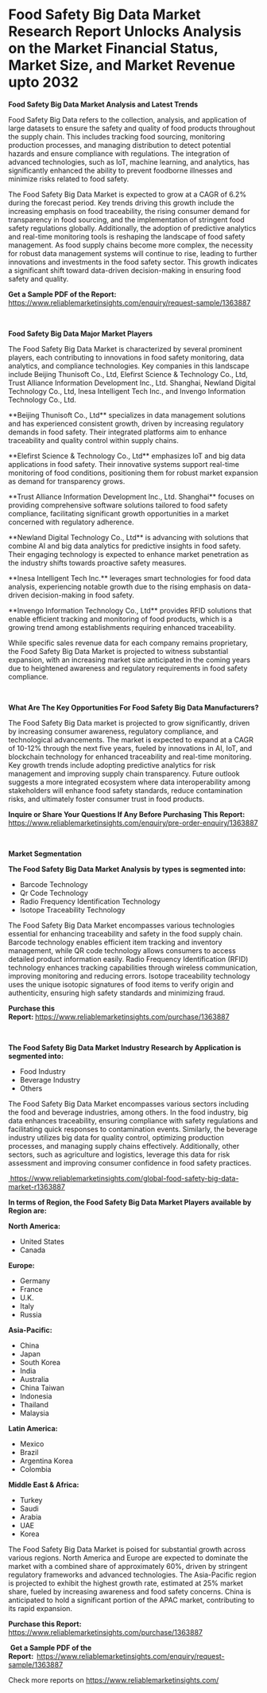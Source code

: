 <p><h1>Food Safety Big Data Market Research Report Unlocks Analysis on the Market Financial Status, Market Size, and Market Revenue upto 2032</h1></p><p><strong>Food Safety Big Data Market Analysis and Latest Trends</strong></p>
<p><p>Food Safety Big Data refers to the collection, analysis, and application of large datasets to ensure the safety and quality of food products throughout the supply chain. This includes tracking food sourcing, monitoring production processes, and managing distribution to detect potential hazards and ensure compliance with regulations. The integration of advanced technologies, such as IoT, machine learning, and analytics, has significantly enhanced the ability to prevent foodborne illnesses and minimize risks related to food safety.</p><p>The Food Safety Big Data Market is expected to grow at a CAGR of 6.2% during the forecast period. Key trends driving this growth include the increasing emphasis on food traceability, the rising consumer demand for transparency in food sourcing, and the implementation of stringent food safety regulations globally. Additionally, the adoption of predictive analytics and real-time monitoring tools is reshaping the landscape of food safety management. As food supply chains become more complex, the necessity for robust data management systems will continue to rise, leading to further innovations and investments in the food safety sector. This growth indicates a significant shift toward data-driven decision-making in ensuring food safety and quality.</p></p>
<p><strong>Get a Sample PDF of the Report:&nbsp;</strong> <a href="https://www.reliablemarketinsights.com/enquiry/request-sample/1363887?utm_campaign=2514&utm_medium=2&utm_source=Github&utm_content=ia&utm_term=11032025&utm_id=food-safety-big-data">https://www.reliablemarketinsights.com/enquiry/request-sample/1363887</a></p>
<p>&nbsp;</p>
<p><strong>Food Safety Big Data Major Market Players</strong></p>
<p><p>The Food Safety Big Data Market is characterized by several prominent players, each contributing to innovations in food safety monitoring, data analytics, and compliance technologies. Key companies in this landscape include Beijing Thunisoft Co., Ltd, Elefirst Science & Technology Co., Ltd, Trust Alliance Information Development Inc., Ltd. Shanghai, Newland Digital Technology Co., Ltd, Inesa Intelligent Tech Inc., and Invengo Information Technology Co., Ltd.</p><p>**Beijing Thunisoft Co., Ltd** specializes in data management solutions and has experienced consistent growth, driven by increasing regulatory demands in food safety. Their integrated platforms aim to enhance traceability and quality control within supply chains.</p><p>**Elefirst Science & Technology Co., Ltd** emphasizes IoT and big data applications in food safety. Their innovative systems support real-time monitoring of food conditions, positioning them for robust market expansion as demand for transparency grows.</p><p>**Trust Alliance Information Development Inc., Ltd. Shanghai** focuses on providing comprehensive software solutions tailored to food safety compliance, facilitating significant growth opportunities in a market concerned with regulatory adherence.</p><p>**Newland Digital Technology Co., Ltd** is advancing with solutions that combine AI and big data analytics for predictive insights in food safety. Their engaging technology is expected to enhance market penetration as the industry shifts towards proactive safety measures.</p><p>**Inesa Intelligent Tech Inc.** leverages smart technologies for food data analysis, experiencing notable growth due to the rising emphasis on data-driven decision-making in food safety.</p><p>**Invengo Information Technology Co., Ltd** provides RFID solutions that enable efficient tracking and monitoring of food products, which is a growing trend among establishments requiring enhanced traceability.</p><p>While specific sales revenue data for each company remains proprietary, the Food Safety Big Data Market is projected to witness substantial expansion, with an increasing market size anticipated in the coming years due to heightened awareness and regulatory requirements in food safety compliance.</p></p>
<p>&nbsp;</p>
<p><strong>What Are The Key Opportunities For Food Safety Big Data Manufacturers?</strong></p>
<p><p>The Food Safety Big Data market is projected to grow significantly, driven by increasing consumer awareness, regulatory compliance, and technological advancements. The market is expected to expand at a CAGR of 10-12% through the next five years, fueled by innovations in AI, IoT, and blockchain technology for enhanced traceability and real-time monitoring. Key growth trends include adopting predictive analytics for risk management and improving supply chain transparency. Future outlook suggests a more integrated ecosystem where data interoperability among stakeholders will enhance food safety standards, reduce contamination risks, and ultimately foster consumer trust in food products.</p></p>
<p><strong>Inquire or Share Your Questions If Any Before Purchasing This Report:</strong> <a href="https://www.reliablemarketinsights.com/enquiry/pre-order-enquiry/1363887?utm_campaign=2514&utm_medium=2&utm_source=Github&utm_content=ia&utm_term=11032025&utm_id=food-safety-big-data">https://www.reliablemarketinsights.com/enquiry/pre-order-enquiry/1363887</a></p>
<p>&nbsp;</p>
<p><strong>Market Segmentation</strong></p>
<p><strong>The Food Safety Big Data Market Analysis by types is segmented into:</strong></p>
<p><ul><li>Barcode Technology</li><li>Qr Code Technology</li><li>Radio Frequency Identification Technology</li><li>Isotope Traceability Technology</li></ul></p>
<p><p>The Food Safety Big Data Market encompasses various technologies essential for enhancing traceability and safety in the food supply chain. Barcode technology enables efficient item tracking and inventory management, while QR code technology allows consumers to access detailed product information easily. Radio Frequency Identification (RFID) technology enhances tracking capabilities through wireless communication, improving monitoring and reducing errors. Isotope traceability technology uses the unique isotopic signatures of food items to verify origin and authenticity, ensuring high safety standards and minimizing fraud.</p></p>
<p><strong>Purchase this Report:&nbsp;</strong><a href="https://www.reliablemarketinsights.com/purchase/1363887?utm_campaign=2514&utm_medium=2&utm_source=Github&utm_content=ia&utm_term=11032025&utm_id=food-safety-big-data">https://www.reliablemarketinsights.com/purchase/1363887</a></p>
<p>&nbsp;</p>
<p><strong>The Food Safety Big Data Market Industry Research by Application is segmented into:</strong></p>
<p><ul><li>Food Industry</li><li>Beverage Industry</li><li>Others</li></ul></p>
<p><p>The Food Safety Big Data Market encompasses various sectors including the food and beverage industries, among others. In the food industry, big data enhances traceability, ensuring compliance with safety regulations and facilitating quick responses to contamination events. Similarly, the beverage industry utilizes big data for quality control, optimizing production processes, and managing supply chains effectively. Additionally, other sectors, such as agriculture and logistics, leverage this data for risk assessment and improving consumer confidence in food safety practices.</p></p>
<p><a href="https://www.reliablemarketinsights.com/global-food-safety-big-data-market-r1363887?utm_campaign=2514&utm_medium=2&utm_source=Github&utm_content=ia&utm_term=11032025&utm_id=food-safety-big-data">&nbsp;https://www.reliablemarketinsights.com/global-food-safety-big-data-market-r1363887</a></p>
<p><strong>In terms of Region, the Food Safety Big Data Market Players available by Region are:</strong></p>
<p>
    <p> <strong> North America: </strong>
        <ul>
            <li>United States</li>
            <li>Canada</li>
        </ul>
        </p> 
    <p> <strong> Europe: </strong>
        <ul>
            <li>Germany</li>
            <li>France</li>
            <li>U.K.</li>
            <li>Italy</li>
            <li>Russia</li>
        </ul>
        </p> 
    <p> <strong> Asia-Pacific: </strong>
        <ul>
            <li>China</li>
            <li>Japan</li>
            <li>South Korea</li>
            <li>India</li>
            <li>Australia</li>
            <li>China Taiwan</li>
            <li>Indonesia</li>
            <li>Thailand</li>
            <li>Malaysia</li>
        </ul>
        </p> 
    <p> <strong> Latin America: </strong>
        <ul>
            <li>Mexico</li>
            <li>Brazil</li>
            <li>Argentina Korea</li>
            <li>Colombia</li>
        </ul>
        </p> 
    <p> <strong> Middle East & Africa: </strong>
        <ul>
            <li>Turkey</li>
            <li>Saudi</li>
            <li>Arabia</li>
            <li>UAE</li>
            <li>Korea</li>
        </ul>
    </p>
    </p>
<p><p>The Food Safety Big Data Market is poised for substantial growth across various regions. North America and Europe are expected to dominate the market with a combined share of approximately 60%, driven by stringent regulatory frameworks and advanced technologies. The Asia-Pacific region is projected to exhibit the highest growth rate, estimated at 25% market share, fueled by increasing awareness and food safety concerns. China is anticipated to hold a significant portion of the APAC market, contributing to its rapid expansion.</p></p>
<p><strong>Purchase this Report: </strong><a href="https://www.reliablemarketinsights.com/purchase/1363887?utm_campaign=2514&utm_medium=2&utm_source=Github&utm_content=ia&utm_term=11032025&utm_id=food-safety-big-data">https://www.reliablemarketinsights.com/purchase/1363887</a></p>
<p>&nbsp;<strong>Get a Sample PDF of the Report:&nbsp;&nbsp;</strong><a href="https://www.reliablemarketinsights.com/enquiry/request-sample/1363887?utm_campaign=2514&utm_medium=2&utm_source=Github&utm_content=ia&utm_term=11032025&utm_id=food-safety-big-data">https://www.reliablemarketinsights.com/enquiry/request-sample/1363887</a></p>
<p><strong></strong></p>
<p>Check more reports on <a href="https://www.reliablemarketinsights.com/?utm_campaign=2514&utm_medium=2&utm_source=Github&utm_content=ia&utm_term=11032025&utm_id=food-safety-big-data">https://www.reliablemarketinsights.com/</a></p>